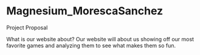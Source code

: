 # Magnesium_MorescaSanchez
Project Proposal

What is our website about?
  Our website will about us showing off our most favorite games and analyzing them to see what makes them so fun.
  
